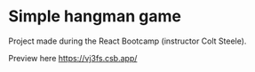 <h1>Simple hangman game</h1>
<p>Project made during the React Bootcamp (instructor Colt Steele).</p>
<p>Preview here <a href="https://vj3fs.csb.app/">https://vj3fs.csb.app/</a></p>
